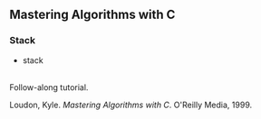 ## Mastering Algorithms with C

### Stack

* stack

<br/>Follow-along tutorial.<br/>


Loudon, Kyle. _Mastering Algorithms with C_. O'Reilly Media, 1999.